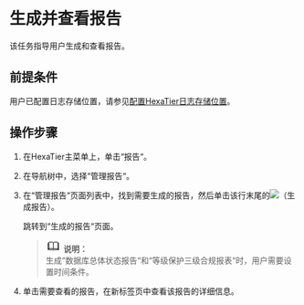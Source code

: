 # 生成并查看报告<a name="ZH-CN_TOPIC_0111166560"></a>

该任务指导用户生成和查看报告。

## 前提条件<a name="zh-cn_topic_0180960106_sb24487375b4048149fb4357ec5ddd04f"></a>

用户已配置日志存储位置，请参见[配置HexaTier日志存储位置](配置HexaTier日志存储位置.md#ZH-CN_TOPIC_0111166360)。

## 操作步骤<a name="zh-cn_topic_0180960106_sdfc23e927b5e4d55a5a3f67029bd05ed"></a>

1.  在HexaTier主菜单上，单击“报告“。
2.  在导航树中，选择“管理报告“。
3.  在“管理报告“页面列表中，找到需要生成的报告，然后单击该行末尾的![](figures/生成报告.png)（生成报告）。

    跳转到“生成的报告“页面。

    >![](public_sys-resources/icon-note.gif) **说明：**   
    >生成“数据库总体状态报告“和“等级保护三级合规报表“时，用户需要设置时间条件。  

4.  单击需要查看的报告，在新标签页中查看该报告的详细信息。


